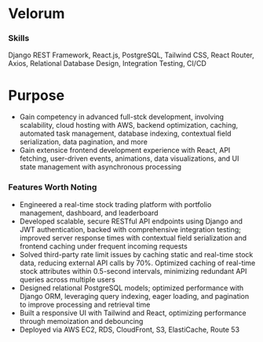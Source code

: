 # Velorum
### Skills
Django REST Framework, React.js, PostgreSQL, Tailwind CSS, React Router, Axios, Relational Database Design, Integration Testing, CI/CD 

# Purpose
- Gain competency in advanced full-stck development, involving scalability, cloud hosting with AWS, backend optimization, caching, automated task management, database indexing, contextual field serialization, data pagination, and more
- Gain extensice frontend development experience with React, API fetching, user-driven events, animations, data visualizations, and UI state management with asynchronous processing

### Features Worth Noting
- Engineered a real-time stock trading platform with portfolio management, dashboard, and leaderboard
- Developed scalable, secure RESTful API endpoints using Django and JWT authentication, backed with comprehensive integration testing; improved server response times with contextual field serialization and frontend caching under frequent incoming requests
- Solved third-party rate limit issues by caching static and real-time stock data, reducing external API calls by 70%. Optimized caching of real-time stock attributes within 0.5-second intervals, minimizing redundant API queries across multiple users
- Designed relational PostgreSQL models; optimized performance with Django ORM, leveraging query indexing, eager loading, and pagination to improve processing and retrieval time
- Built a responsive UI with Tailwind and React, optimizing performance through memoization and debouncing
- Deployed via AWS EC2, RDS, CloudFront, S3, ElastiCache, Route 53
